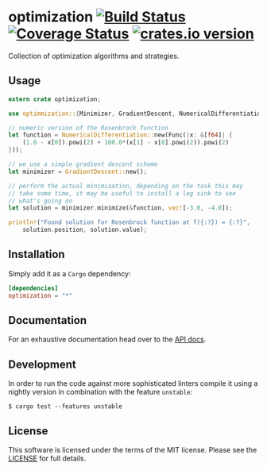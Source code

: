 # optimization [![Build Status](https://travis-ci.org/b52/optimization-rust.svg?branch=master)](https://travis-ci.org/b52/optimization-rust) [![Coverage Status](https://coveralls.io/repos/b52/optimization-rust/badge.svg?branch=master&service=github)](https://coveralls.io/github/b52/optimization-rust?branch=master) [![crates.io version](http://meritbadge.herokuapp.com/optimization)](https://crates.io/crates/optimization)

Collection of optimization algorithms and strategies.

## Usage

```rust
extern crate optimization;

use optimmization::{Minimizer, GradientDescent, NumericalDifferentiation, Func};

// numeric version of the Rosenbrock function
let function = NumericalDifferentiation::new(Func(|x: &[f64]| {
    (1.0 - x[0]).powi(2) + 100.0*(x[1] - x[0].powi(2)).powi(2)
}));

// we use a simple gradient descent scheme
let minimizer = GradientDescent::new();

// perform the actual minimization, depending on the task this may
// take some time, it may be useful to install a log sink to see
// what's going on
let solution = minimizer.minimize(&function, vec![-3.0, -4.0]);

println!("Found solution for Rosenbrock function at f({:?}) = {:?}",
    solution.position, solution.value);
```

## Installation

Simply add it as a `Cargo` dependency:

```toml
[dependencies]
optimization = "*"
```

## Documentation

For an exhaustive documentation head over to the [API docs].

## Development

In order to run the code against more sophisticated linters compile it
using a nightly version in combination with the feature `unstable`:

```shell
$ cargo test --features unstable
```

## License

This software is licensed under the terms of the MIT license. Please see the
[LICENSE](LICENSE) for full details.

[API docs]: https://b52.github.io/optimization-rust
